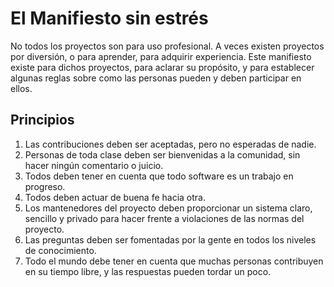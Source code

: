 # El Manifiesto sin estrés

No todos los proyectos son para uso profesional. A veces existen proyectos por diversión, o para aprender, para adquirir experiencia.
Este manifiesto existe para dichos proyectos, para aclarar su propósito, y para establecer algunas reglas sobre como las personas pueden y deben participar en ellos.

## Principios

1. Las contribuciones deben ser aceptadas, pero no esperadas de nadie.
2. Personas de toda clase deben ser bienvenidas a la comunidad, sin hacer ningún comentario o juicio.
3. Todos deben tener en cuenta que todo software es un trabajo en progreso.
4. Todos deben actuar de buena fe hacia otra.
5. Los mantenedores del proyecto deben proporcionar un sistema claro, sencillo y privado para hacer frente a violaciones de las normas del proyecto.
6. Las preguntas deben ser fomentadas por la gente en todos los niveles de conocimiento.
7. Todo el mundo debe tener en cuenta que muchas personas contribuyen en su tiempo libre, y las respuestas pueden tordar un poco.
